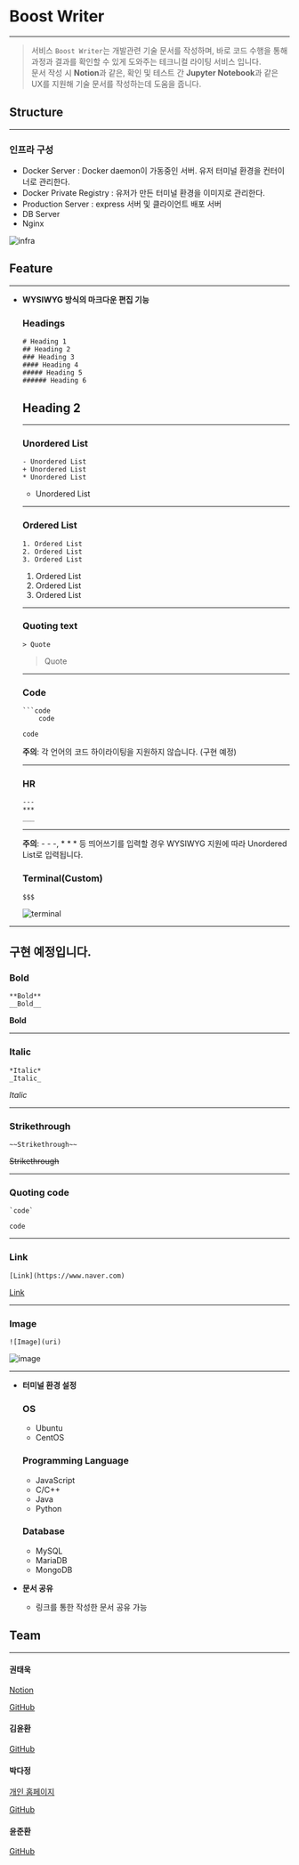 # Boost Writer

---

> 서비스 `Boost Writer`는 개발관련 기술 문서를 작성하며, 바로 코드 수행을 통해 과정과 결과를 확인할 수 있게 도와주는 테크니컬 라이팅 서비스 입니다.  
> 문서 작성 시 **Notion**과 같은, 확인 및 테스트 간 **Jupyter Notebook**과 같은 UX를 지원해 기술 문서를 작성하는데 도움을 줍니다.

## Structure

---

### 인프라 구성

- Docker Server : Docker daemon이 가동중인 서버. 유저 터미널 환경을 컨터이너로 관리한다.
- Docker Private Registry : 유저가 만든 터미널 환경을 이미지로 관리한다.
- Production Server : express 서버 및 클라이언트 배포 서버
- DB Server
- Nginx

![infra](https://user-images.githubusercontent.com/4661295/69394024-2c33e580-0d1e-11ea-8c7a-49cec33aeea7.jpg)

## Feature

---

- **WYSIWYG 방식의 마크다운 편집 기능**

  ### Headings

  ```
  # Heading 1
  ## Heading 2
  ### Heading 3
  #### Heading 4
  ##### Heading 5
  ###### Heading 6
  ```

  ## Heading 2

  ***

  ### Unordered List

  ```
  - Unordered List
  + Unordered List
  * Unordered List
  ```

  - Unordered List

  ***

  ### Ordered List

  ```
  1. Ordered List
  2. Ordered List
  3. Ordered List
  ```

  1. Ordered List
  2. Ordered List
  3. Ordered List

  ***

  ### Quoting text

  ```
  > Quote
  ```

  > Quote

  ***

  ### Code

  ````
  ```code
      code
  ````

  ```
  code
  ```

  **주의**: 각 언어의 코드 하이라이팅을 지원하지 않습니다. (구현 예정)

  ***

  ### HR

  ```
  ---
  ***
  ___
  ```

  ***

  **주의**: - - -, \* \* \* 등 띄어쓰기를 입력할 경우 WYSIWYG 지원에 따라 Unordered List로 입력됩니다.

  ### Terminal(Custom)

  ```
  $$$
  ```

  ![terminal]()

---

## **구현 예정입니다.**

### Bold

```
**Bold**
__Bold__
```

**Bold**

---

### Italic

```
*Italic*
_Italic_
```

_Italic_

---

### Strikethrough

```
~~Strikethrough~~
```

~~Strikethrough~~

---

### Quoting code

```
`code`
```

`code`

---

### Link

```
[Link](https://www.naver.com)
```

[Link](uri)

---

### Image

```
![Image](uri)
```

![image](https://recruit.navercorp.com/img/favicon/naver_favicon.ico)

---

- **터미널 환경 설정**

  ### OS

  - Ubuntu
  - CentOS

  ### Programming Language

  - JavaScript
  - C/C++
  - Java
  - Python

  ### Database

  - MySQL
  - MariaDB
  - MongoDB

- **문서 공유**
  - 링크를 통한 작성한 문서 공유 가능

## Team

---

#### 권태욱

[Notion](https://www.notion.so/imurukevol/538cebd586e04ce5ab1c3ee1e5bda02f)

[GitHub](https://github.com/ImuruKevol)

#### 김윤환

[GitHub](https://github.com/DrizzlingCattus)

#### 박다정

[개인 홈페이지](https://dimss.tistory.com/)

[GitHub](https://github.com/dimsssss)

#### 윤준환

[GitHub](https://github.com/RBJH)
